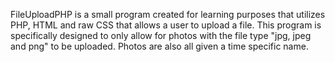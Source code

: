 FileUploadPHP is a small program created for learning purposes that utilizes PHP, HTML and raw CSS that allows a user to upload a file. This program is specifically designed to only allow for photos with the file type "jpg, jpeg and png" to be uploaded. Photos are also all given a time specific name.
